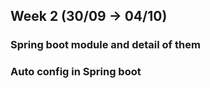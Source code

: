 ## Week 2 (30/09 -> 04/10)

### Spring boot module and detail of them

### Auto config in Spring boot


